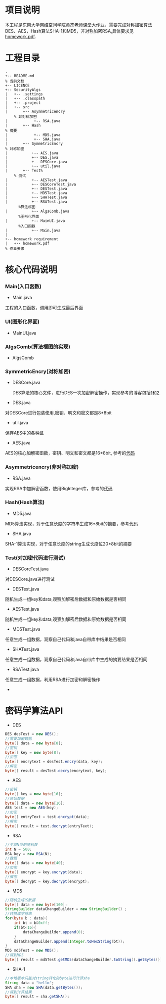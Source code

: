 # 项目说明
本工程是东南大学网络空间学院黄杰老师课堂大作业，需要完成对称加密算法DES、AES，Hash算法SHA-1和MD5，非对称加密RSA,具体要求见[homework.pdf](https://github.com/deadfishlovecat/SecurityAlgs/blob/master/homework%20requirement/homework.pdf).

# 工程目录
```
.
+-- README.md                                                             % 当前文档
+-- LICENCE                                                               
+-- SecurityAlgs                         
|   +-- .settings
|   +-- .classpath
|   +-- .project
|   +-- src
|       +-- Asymmetricencry                                               % 非对称加密
|            +-- RSA.java                
|       +-- Hash                                                          % 摘要
|            +-- MD5.java                 
|            +-- SHA.java                
|       +-- SymmetricEncry                                                % 对称加密
|           +-- AES.java                  
|           +-- DES.java                  
|           +-- DESCore.java              
|           +-- util.java
|       +-- Test%                                                         % 测试
|           +-- AESTest.java
|           +-- DESCoreTest.java
|           +-- DESTest.java
|           +-- MD5Test.java
|           +-- SHATest.java
|           +-- RSATest.java
      %算法框图
|           +-- AlgsComb.java
      %图形化界面
|           +-- MainUI.java
      %入口函数
|           +-- Main.java
|
+-- homework requirement
|   +-- homework.pdf                                                      % 作业要求
```
# 核心代码说明
### Main(入口函数)
- Main.java

工程的入口函数，调用即可生成最后界面

### UI(图形化界面)
- MainUI.java

### AlgsComb(算法框图的实现)
- AlgsComb
### SymmetricEncry(对称加密)
- DESCore.java 
  
  DES算法的核心文件，进行DES一次加密解密操作，实现参考的博客包括[1](https://www.cnblogs.com/songwenlong/p/5944139.html)和[2](https://blog.csdn.net/qq_27570955/article/details/52442092)
- DES.java

对DESCore进行包装使用,密钥、明文和密文都是8*8bit
- util.java

保存AES中的各种盒
- AES.java

AES的核心加解密函数，密钥、明文和密文都是16*8bit, 参考的[代码](https://github.com/VinayakShukl/AES-256)
### Asymmetricencry(非对称加密)
- RSA.java

实现RSA中加解密函数，使用BigInteger库，参考的[代码](https://introcs.cs.princeton.edu/java/99crypto/RSA.java.html)
### Hash(Hash算法)
- MD5.java

MD5算法实现，对于任意长度的字符串生成16*8bit的摘要，参考[代码](https://baike.baidu.com/item/MD5%E5%8A%A0%E5%AF%86/5706230)
- SHA.java

SHA-1算法实现，对于任意长度的string生成长度位20*8bit的摘要
### Test(对加密代码进行测试)
- DESCoreTest.java

对DESCore.java进行测试
- DESTest.java

随机生成一组key和data,观察加解密后数据和原始数据是否相同
- AESTest.java

随机生成一组key和data,观察加解密后数据和原始数据是否相同
- MD5Test.java

任意生成一组数据，观察自己代码和java自带库中结果是否相同
- SHATest.java

任意生成一组数据，观察自己代码和java自带库中生成的摘要结果是否相同
- RSATest.java

任意生成一组数据，利用RSA进行加密和解密操作

-
# 密码学算法API
- DES
```java
DES desTest = new DES();
//需要加密数据
byte[] data = new byte[8];
//密钥
byte[] key = new byte[8];
//加密
byte[] encrytext = desTest.encry(data, key);
//解密
byte[] result = desTest.decry(encrytext, key);
```
- AES
```java
//密钥
byte[] key = new byte[16];
//原始数据
byte[] data = new byte[16];
AES test = new AES(key);
//加密
byte[] entryText = test.encrypt(data);
//解密
byte[] result = test.decrypt(entryText);
```
- RSA
```java
//生成N位的随机数
int N = 500;
RSA key = new RSA(N);
//数据
byte[] data = new byte[40];
//加密
byte[] encrypt = key.encrypt(data);
//解密		      
byte[] decrypt = key.decrypt(encrypt);
```
- MD5
```java
//随机生成的数据
byte[] data = new byte[160];
StringBuilder dataChangeBuilder = new StringBuilder() ;
//转换成字符串
for(byte b : data){
    int bt = b&0xff;
    if(bt<16){
    	dataChangeBuilder.append(0);
    }
    dataChangeBuilder.append(Integer.toHexString(bt));
}
MD5 md5Test = new MD5();
//得到MD5
byte[] result = md5Test.getMD5(dataChangeBuilder.toString().getBytes());
```
- SHA-1 
```JAVA
//本地版本只能对string转化的byte进行计算sha
String data = "hello";
SHA sha = new SHA(data.getBytes());
//得到计算结果
byte[] result = sha.getSHA();
```
